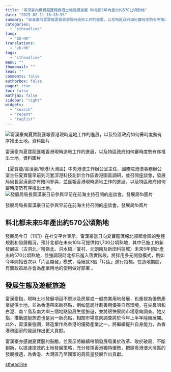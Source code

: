 ```yaml
---
title: "甯漢豪向夏寶龍匯報香港土地發展進展 料北都5年內產出約570公頃熟地"
date: "2025-02-11 16:35:55"
summary: "甯漢豪向夏寶龍匯報香港現時造地工作的進展，以及特區政府如何審時度勢有序推出土地。資料圖片  ..."
categories:
  - "stheadline"
lang:
  - "zh-HK"
translations:
  - "zh-HK"
tags:
  - "stheadline"
menu: ""
thumbnail: ""
lead: ""
comments: false
authorbox: false
pager: true
toc: false
mathjax: false
sidebar: "right"
widgets:
  - "search"
  - "recent"
  - "taglist"
---
```


![甯漢豪向夏寶龍匯報香港現時造地工作的進展，以及特區政府如何審時度勢有序推出土地。資料圖片](https://image.stheadline.com/f/680p0/0x0/100/none/e74f7fb6a467bad8d235ef3cee2df058/stheadline/inewsmedia/20250211/_2025021116262338187.jpg)

甯漢豪向夏寶龍匯報香港現時造地工作的進展，以及特區政府如何審時度勢有序推出土地。資料圖片




【夏寶龍/甯漢豪/粵港/大灣區】中央港澳工作辦公室主任、國務院港澳事務辦公室主任夏寶龍早前到河套深港科技創新合作區香港園區調研，並召開座談會，發展局局長甯漢豪亦有陪同參與，並匯報香港現時造地工作的進展，以及特區政府如何審時度勢有序推出土地。
 ![發展局局長甯漢豪日前參與早前在前海主持召開的座談會。發展局fb圖片](https://image.hkhl.hk/f/1024p0/0x0/100/none/31496b8b89453b6043290a8c9f47e948/2025-02/173925916017957.jpg)


發展局局長甯漢豪日前參與早前在前海主持召開的座談會。發展局fb圖片




料北都未來5年產出約570公頃熟地
-----------------

發展局今日（11日）在社交平台表示，甯漢豪當日向夏寶龍匯報北部都會區的整體規劃和發展概況，預計北都在未來10年可提供約1,700公頃熟地，其中已施工的新發展區（古洞北／粉嶺北、洪水橋／厦村、元朗南及新田科技城）未來5年預計產出約570公頃熟地，並強調現時北都已進入落實階段，將採用多元開發模式，例如今年開始首次以「片區開發」模式，陸續就3個「片區」進行招標。在造地期間，有關政策局亦會為產業用地的使用做好部署 。

發展生態及遊艇旅遊
---------

甯漢豪指，現時土地發展項目不單涉及房屋或一般商業用地發展，也重視為優勢產業提供土地，並為香港帶來新亮點，例如當局計劃善用優美自然環境，在尖鼻咀和白泥、南丫島及南大嶼三個地點發展生態旅遊，並將很快展開市場意向調查。她又指，推動遊艇旅遊也是另一新亮點，相關市場意向調查將於今年上半年陸續展開。此外，甯漢豪強調，建造業作為香港的優勢產業之一，將繼續提升自身能力，為香港和國家的發展作出更大貢獻。

甯漢豪亦感謝夏寶龍的鼓勵，並表示將繼續帶領發展局勇於改革、敢於破局、不斷創新，以提速提效的土地發展策略，充分發揮香港獨特優勢，把握粵港澳大灣區的發展機遇，為香港、大灣區乃至國家的高質量發展作出貢獻。

[stheadline](https://std.stheadline.com/realtime/article/2052142/即時-港聞-甯漢豪向夏寶龍匯報香港土地發展進展-料北都5年內產出約570公頃熟地)

